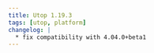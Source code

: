 ```yaml
---
title: Utop 1.19.3
tags: [utop, platform]
changelog: |
  * fix compatibility with 4.04.0+beta1
---
```


